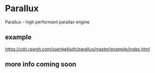 # Parallux
Parallux - high performant parallax engine


## example
https://cdn.rawgit.com/soenkekluth/parallux/master/example/index.html

## more info coming soon
